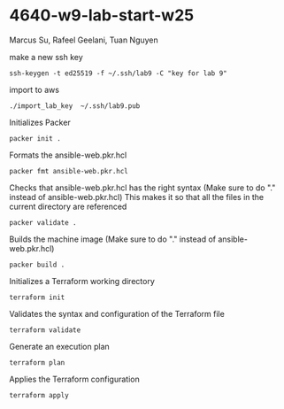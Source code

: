 # 4640-w9-lab-start-w25

Marcus Su, Rafeel Geelani, Tuan Nguyen


make a new ssh key

```
ssh-keygen -t ed25519 -f ~/.ssh/lab9 -C "key for lab 9"
```
import to aws
```
./import_lab_key  ~/.ssh/lab9.pub
```
 Initializes Packer
```
packer init .
```
Formats the ansible-web.pkr.hcl

```
packer fmt ansible-web.pkr.hcl
```
Checks that ansible-web.pkr.hcl has the right syntax
(Make sure to do "." instead of ansible-web.pkr.hcl)
This makes it so that all the files in the current directory
are referenced
```
packer validate .
```
Builds the machine image
(Make sure to do "." instead of ansible-web.pkr.hcl)
```
packer build .
```

Initializes a Terraform working directory
```
terraform init
```
Validates the syntax and configuration of the Terraform file
```
terraform validate
```
Generate an execution plan 
```
terraform plan
```
Applies the Terraform configuration
```
terraform apply
```
